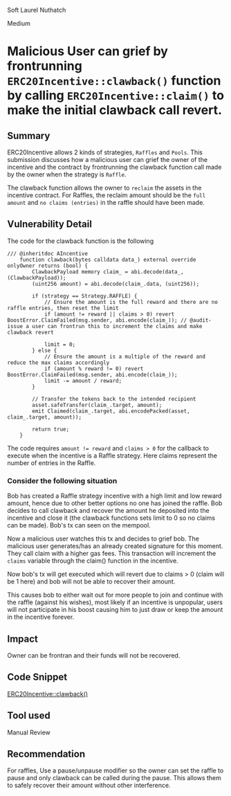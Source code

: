 Soft Laurel Nuthatch

Medium

# Malicious User can grief by frontrunning `ERC20Incentive::clawback()` function by calling `ERC20Incentive::claim()` to make the initial clawback call revert.

## Summary

ERC20Incentive allows 2 kinds of strategies, `Raffles` and `Pools`. This submission discusses how a malicious user can grief the owner of the incentive and the contract by frontrunning the clawback function call made by the owner when the strategy is `Raffle`.

The clawback function allows the owner to `reclaim` the assets in the incentive contract. For Raffles, the reclaim amount should be the `full amount` and `no claims (entries)` in the raffle should have been made.

## Vulnerability Detail

The code for the clawback function is the following 

```solidity
/// @inheritdoc AIncentive
    function clawback(bytes calldata data_) external override onlyOwner returns (bool) {
        ClawbackPayload memory claim_ = abi.decode(data_, (ClawbackPayload));
        (uint256 amount) = abi.decode(claim_.data, (uint256));

        if (strategy == Strategy.RAFFLE) {
            // Ensure the amount is the full reward and there are no raffle entries, then reset the limit
            if (amount != reward || claims > 0) revert BoostError.ClaimFailed(msg.sender, abi.encode(claim_)); // @audit-issue a user can frontrun this to increment the claims and make clawback revert

            limit = 0; 
        } else {
            // Ensure the amount is a multiple of the reward and reduce the max claims accordingly
            if (amount % reward != 0) revert BoostError.ClaimFailed(msg.sender, abi.encode(claim_));
            limit -= amount / reward;
        }
         
        // Transfer the tokens back to the intended recipient
        asset.safeTransfer(claim_.target, amount);
        emit Claimed(claim_.target, abi.encodePacked(asset, claim_.target, amount));

        return true;
    }
```

The code requires `amount != reward` and `claims > 0` for the callback to execute when the incentive is a Raffle strategy. Here claims represent the number of entries in the Raffle.

### Consider the following situation 

Bob has created a Raffle strategy incentive with a high limit and low reward amount, hence due to other better options no one has joined the raffle. Bob decides to call clawback and recover the amount he deposited into the incentive and close it (the clawback functions sets limit to 0 so no claims can be made). Bob's tx can seen on the mempool.

Now a malicious user watches this tx and decides to grief bob. The malicious user generates/has an already created signature for this moment. They call claim with a higher gas fees. This transaction will increment the `claims` variable through the claim() function in the incentive.

Now bob's tx will get executed which will revert due to claims > 0 (claim will be 1 here) and bob will not be able to recover their amount.

This causes bob to either wait out for more people to join and continue with the raffle (against his wishes), most likely if an incentive is unpopular, users will not participate in his boost causing him to just draw or keep the amount in the incentive forever.

## Impact

Owner can be frontran and their funds will not be recovered.

## Code Snippet

[ERC20Incentive::clawback()](https://github.com/sherlock-audit/2024-06-boost-aa-wallet/blob/main/boost-protocol/packages/evm/contracts/incentives/ERC20Incentive.sol#L98-L117)

## Tool used

Manual Review

## Recommendation

For raffles, Use a pause/unpause modifier so the owner can set the raffle to pause and only clawback can be called during the pause. This allows them to safely recover their amount without other interference.